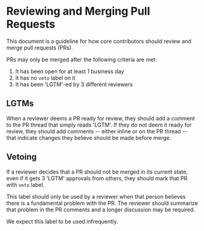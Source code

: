 # Reviewing and Merging Pull Requests

This document is a guideline for how core contributors should review and merge
pull requests (PRs).

PRs may only be merged after the following criteria are met:

1. It has been open for at least 1 business day
1. It has no `veto` label on it
1. It has been 'LGTM'-ed by 3 different reviewers

## LGTMs

When a reviewer deems a PR ready for review, they should add a comment to the PR
thread that simply reads 'LGTM'. If they do not deem it ready for review,
they should add comments -- either inline or on the PR thread -- that indicate
changes they believe should be made before merge.

## Vetoing

If a reviewer decides that a PR should not be merged in its current state,
even if it gets 3 'LGTM' approvals from others, they should mark that PR with
`veto` label.

This label should only be used by a reviewer when that person believes there
is a fundamental problem with the PR. The reviewer should summarize that problem
in the PR comments and a longer discussion may be required.

We expect this label to be used infrequently.
